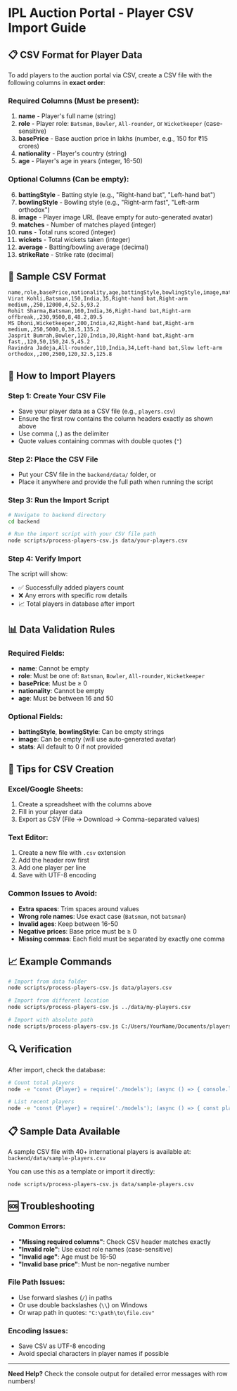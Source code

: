 # IPL Auction Portal - Player CSV Import Guide

## 📋 CSV Format for Player Data

To add players to the auction portal via CSV, create a CSV file with the following columns in **exact order**:

### Required Columns (Must be present):
1. **name** - Player's full name (string)
2. **role** - Player role: `Batsman`, `Bowler`, `All-rounder`, or `Wicketkeeper` (case-sensitive)
3. **basePrice** - Base auction price in lakhs (number, e.g., 150 for ₹15 crores)
4. **nationality** - Player's country (string)
5. **age** - Player's age in years (integer, 16-50)

### Optional Columns (Can be empty):
6. **battingStyle** - Batting style (e.g., "Right-hand bat", "Left-hand bat")
7. **bowlingStyle** - Bowling style (e.g., "Right-arm fast", "Left-arm orthodox")
8. **image** - Player image URL (leave empty for auto-generated avatar)
9. **matches** - Number of matches played (integer)
10. **runs** - Total runs scored (integer)
11. **wickets** - Total wickets taken (integer)
12. **average** - Batting/bowling average (decimal)
13. **strikeRate** - Strike rate (decimal)

## 📄 Sample CSV Format

```csv
name,role,basePrice,nationality,age,battingStyle,bowlingStyle,image,matches,runs,wickets,average,strikeRate
Virat Kohli,Batsman,150,India,35,Right-hand bat,Right-arm medium,,250,12000,4,52.5,93.2
Rohit Sharma,Batsman,160,India,36,Right-hand bat,Right-arm offbreak,,230,9500,8,48.2,89.5
MS Dhoni,Wicketkeeper,200,India,42,Right-hand bat,Right-arm medium,,250,5000,0,38.5,135.2
Jasprit Bumrah,Bowler,120,India,30,Right-hand bat,Right-arm fast,,120,50,150,24.5,45.2
Ravindra Jadeja,All-rounder,110,India,34,Left-hand bat,Slow left-arm orthodox,,200,2500,120,32.5,125.8
```

## 🚀 How to Import Players

### Step 1: Create Your CSV File
- Save your player data as a CSV file (e.g., `players.csv`)
- Ensure the first row contains the column headers exactly as shown above
- Use comma (`,`) as the delimiter
- Quote values containing commas with double quotes (`"`)

### Step 2: Place the CSV File
- Put your CSV file in the `backend/data/` folder, or
- Place it anywhere and provide the full path when running the script

### Step 3: Run the Import Script
```bash
# Navigate to backend directory
cd backend

# Run the import script with your CSV file path
node scripts/process-players-csv.js data/your-players.csv
```

### Step 4: Verify Import
The script will show:
- ✅ Successfully added players count
- ❌ Any errors with specific row details
- 📈 Total players in database after import

## 📊 Data Validation Rules

### Required Fields:
- **name**: Cannot be empty
- **role**: Must be one of: `Batsman`, `Bowler`, `All-rounder`, `Wicketkeeper`
- **basePrice**: Must be ≥ 0
- **nationality**: Cannot be empty
- **age**: Must be between 16 and 50

### Optional Fields:
- **battingStyle**, **bowlingStyle**: Can be empty strings
- **image**: Can be empty (will use auto-generated avatar)
- **stats**: All default to 0 if not provided

## 🎯 Tips for CSV Creation

### Excel/Google Sheets:
1. Create a spreadsheet with the columns above
2. Fill in your player data
3. Export as CSV (File → Download → Comma-separated values)

### Text Editor:
1. Create a new file with `.csv` extension
2. Add the header row first
3. Add one player per line
4. Save with UTF-8 encoding

### Common Issues to Avoid:
- **Extra spaces**: Trim spaces around values
- **Wrong role names**: Use exact case (`Batsman`, not `batsman`)
- **Invalid ages**: Keep between 16-50
- **Negative prices**: Base price must be ≥ 0
- **Missing commas**: Each field must be separated by exactly one comma

## 📈 Example Commands

```bash
# Import from data folder
node scripts/process-players-csv.js data/players.csv

# Import from different location
node scripts/process-players-csv.js ../data/my-players.csv

# Import with absolute path
node scripts/process-players-csv.js C:/Users/YourName/Documents/players.csv
```

## 🔍 Verification

After import, check the database:
```bash
# Count total players
node -e "const {Player} = require('./models'); (async () => { console.log('Total players:', await Player.count()); process.exit(0); })()"

# List recent players
node -e "const {Player} = require('./models'); (async () => { const players = await Player.findAll({limit: 5, order: [['createdAt', 'DESC']]}); players.forEach(p => console.log(p.name, '-', p.role)); process.exit(0); })()"
```

## 📋 Sample Data Available

A sample CSV file with 40+ international players is available at:
`backend/data/sample-players.csv`

You can use this as a template or import it directly:
```bash
node scripts/process-players-csv.js data/sample-players.csv
```

## 🆘 Troubleshooting

### Common Errors:
- **"Missing required columns"**: Check CSV header matches exactly
- **"Invalid role"**: Use exact role names (case-sensitive)
- **"Invalid age"**: Age must be 16-50
- **"Invalid base price"**: Must be non-negative number

### File Path Issues:
- Use forward slashes (`/`) in paths
- Or use double backslashes (`\\`) on Windows
- Or wrap path in quotes: `"C:\path\to\file.csv"`

### Encoding Issues:
- Save CSV as UTF-8 encoding
- Avoid special characters in player names if possible

---

**Need Help?** Check the console output for detailed error messages with row numbers!